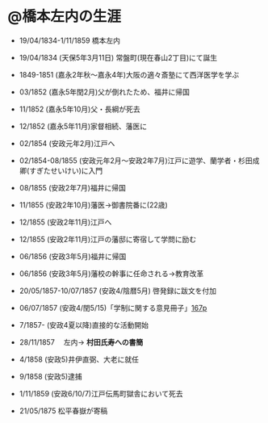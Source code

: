 @橋本左内の生涯
===============

- 19/04/1834-1/11/1859 橋本左内
- 19/04/1834 (天保5年3月11日) 常盤町(現在春山2丁目)にて誕生
- 1849-1851 (嘉永2年秋〜嘉永4年)大阪の適々斎塾にて西洋医学を学ぶ
- 03/1852 (嘉永5年閏2月)父が倒れたため、福井に帰国
- 11/1852 (嘉永5年10月)父・長綱が死去
- 12/1852 (嘉永5年11月)家督相続、藩医に
- 02/1854 (安政元年2月)江戸へ
- 02/1854-08/1855 (安政元年2月〜安政2年7月)江戸に遊学、蘭学者・杉田成卿(すぎたせいけい)に入門
- 08/1855 (安政2年7月)福井に帰国
- 11/1855 (安政2年10月)藩医→御書院番に(22歳)
- 12/1855 (安政2年11月)江戸へ
- 12/1855 (安政2年11月)江戸の藩邸に寄宿して学問に励む
- 06/1856 (安政3年5月)福井に帰国
- 06/1856 (安政3年5月)藩校の幹事に任命される→教育改革

- 20/05/1857-10/07/1857 (安政4/陰暦5月) 啓発録に跋文を付加
- 06/07/1857 (安政4/閏5/15)「学制に関する意見冊子」[167p](https://app.box.com/s/oryzo01k31shmcc1xairf8watn9gt0xh)
- 7/1857- (安政4夏以降)直接的な活動開始
- 28/11/1857 　左内→ **村田氏寿への書簡**  
- 4/1858 (安政5)井伊直弼、大老に就任
- 9/1858 (安政5)逮捕
- 1/11/1859 (安政6/10/7)江戸伝馬町獄舎において死去

- 21/05/1875 松平春嶽が寄稿

